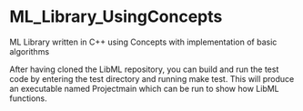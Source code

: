# ML_Library_UsingConcepts
ML Library written in C++ using Concepts with implementation of basic algorithms 

After having cloned the LibML repository, you can build and run the test code by entering the test directory
and running make test.
This will produce an executable named Projectmain which can be run to show how LibML functions.

